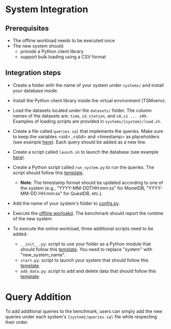 # System Integration

## Prerequisites
- The offline workload needs to be executed once
- The new system should:
    - provide a Python client library
    - support bulk loading using a CSV format
  

## Integration steps

- Create a folder with the name of your system under `systems/` and install your database inside.
- Install the Python client library inside the virtual environment (TSMvenv).
- Load the datasets located under the `datasets/` folder. The column names of the datasets are: `time`, `id_station`, and `s0,s1 ... s99`.
 Examples of loading scripts are provided in `systems/{system}/load.sh`. 
  

- Create a file called `queries.sql` that implements the queries. Make sure to keep the variables \<sid\> ,\<stid\> and \<timestamp\> as placeholders (see example [here](https://github.com/eXascaleInfolab/TSM-Bench/tree/main/systems/monetdb/queries.sql)). Each query should be added as a new line.
- Create a script called `launch.sh` to launch the database (see example [here](https://github.com/eXascaleInfolab/TSM-Bench/tree/main/systems/influx/launch.sh)).
- Create a Python script called  `run_system.py` to run the queries. The script should follow this [template](https://github.com/eXascaleInfolab/TSM-Bench/tree/main/systems/run_system_template.py).
    - **Note**: The timestamp format should be updated according to one of the system (e.g., "YYYY-MM-DDTHH:mm:ss" for MonetDB, "YYYY-MM-DD HH:mm:ss" for QuestDB, etc.).
- Add the name of your system's folder to [config.py](https://github.com/eXascaleInfolab/TSM-Bench/tree/main/systems/config.py).
- Execute the [offline worloakd](https://github.com/eXascaleInfolab/TSM-Bench/blob/main/README.md#experiments). The benchmark should report the runtime of the new system
- To execute the online workload,  three additional scripts need to be added:
    - `__init__.py`: script to use your folder as a Python module that should follow this [template](https://github.com/eXascaleInfolab/TSM-Bench/blob/main/systems/integration/__init__template.py). You need to replace "system" with "new\_system\_name".
    - `start.py`: script to launch your system that should follow this [template](https://github.com/eXascaleInfolab/TSM-Bench/tree/main/systems/integration/start_template.py).
    - `add_data.py`: script to add and delete data that should follow this [template](https://github.com/eXascaleInfolab/TSM-Bench/blob/main/systems/integration/add_tempalte.py).


# Query Addition

To add additional queries to the benchmark, users can simply add the new queries under each system's `{system}/queries.sql` file while respecting their order. 
